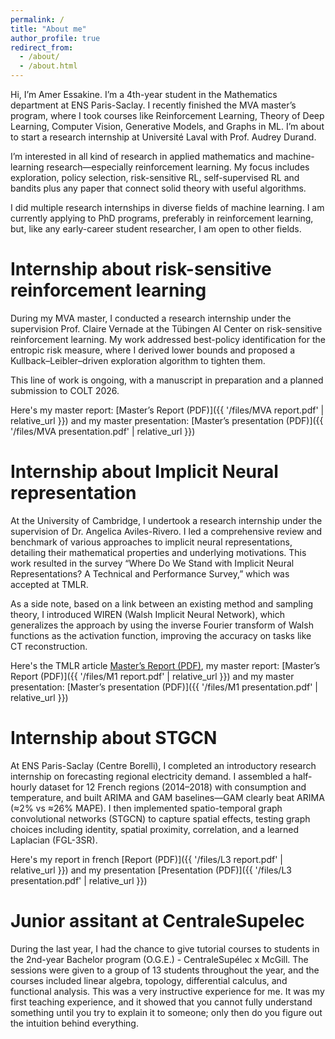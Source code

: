 ```yaml
---
permalink: /
title: "About me"
author_profile: true
redirect_from: 
  - /about/
  - /about.html
---
```



Hi, I’m Amer Essakine. I’m a 4th-year student in the Mathematics department at ENS Paris-Saclay. I recently finished the MVA master’s program, where I took courses like Reinforcement Learning, Theory of Deep Learning, Computer Vision, Generative Models, and Graphs in ML. I’m about to start a research internship at Université Laval with Prof. Audrey Durand.

I’m interested in all kind of research in applied mathematics and machine-learning research—especially reinforcement learning. My focus includes exploration, policy selection, risk-sensitive RL, self-supervised RL and bandits plus any paper that connect solid theory with useful algorithms.

I did multiple research internships in diverse fields of machine learning. I am currently applying to PhD programs, preferably in reinforcement learning, but, like any early-career student researcher, I am open to other fields.


Internship about risk-sensitive reinforcement learning
======
During my MVA master, I conducted a research internship under the supervision Prof. Claire Vernade at the Tübingen AI Center on risk-sensitive reinforcement learning. My work addressed best-policy identification for the entropic risk measure, where I derived lower bounds and proposed a Kullback–Leibler–driven exploration algorithm to tighten them.

This line of work is ongoing, with a manuscript in preparation and a planned submission to COLT 2026.

Here's my master report: [Master’s Report (PDF)]({{ '/files/MVA report.pdf' | relative_url }}) and my master presentation: [Master’s presentation (PDF)]({{ '/files/MVA presentation.pdf' | relative_url }})

Internship about Implicit Neural representation
======
At the University of Cambridge, I undertook a research internship under the supervision of Dr. Angelica Aviles-Rivero. I led a comprehensive review and benchmark of various approaches to implicit neural representations, detailing their mathematical properties and underlying motivations. This work resulted in the survey “Where Do We Stand with Implicit Neural Representations? A Technical and Performance Survey,” which was accepted at TMLR.

As a side note, based on a link between an existing method and sampling theory, I introduced WIREN (Walsh Implicit Neural Network), which generalizes the approach by using the inverse Fourier transform of Walsh functions as the activation function, improving the accuracy on tasks like CT reconstruction.

Here's the TMLR article [Master’s Report (PDF)](https://arxiv.org/pdf/2411.03688), my master report: [Master’s Report (PDF)]({{ '/files/M1 report.pdf' | relative_url }}) and my master presentation: [Master’s presentation (PDF)]({{ '/files/M1 presentation.pdf' | relative_url }})


Internship about STGCN
======
At ENS Paris-Saclay (Centre Borelli), I completed an introductory research internship on forecasting regional electricity demand. I assembled a half-hourly dataset for 12 French regions (2014–2018) with consumption and temperature, and built ARIMA and GAM baselines—GAM clearly beat ARIMA (≈2% vs ≈26% MAPE). I then implemented spatio-temporal graph convolutional networks (STGCN) to capture spatial effects, testing graph choices including identity, spatial proximity, correlation, and a learned Laplacian (FGL-3SR).

Here's my report in french [Report (PDF)]({{ '/files/L3 report.pdf' | relative_url }}) and my presentation [Presentation (PDF)]({{ '/files/L3 presentation.pdf' | relative_url }})

Junior assitant at CentraleSupelec 
========
During the last year, I had the chance to give tutorial courses to students in the 2nd-year Bachelor program (O.G.E.) - CentraleSupélec x McGill. The sessions were given to a group of 13 students throughout the year, and the courses included linear algebra, topology, differential calculus, and functional analysis. This was a very instructive experience for me. It was my first teaching experience, and it showed that you cannot fully understand something until you try to explain it to someone; only then do you figure out the intuition behind everything.
